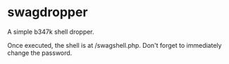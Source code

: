 # swagdropper
A simple b347k shell dropper.

Once executed, the shell is at /swagshell.php.
Don't forget to immediately change the password.
